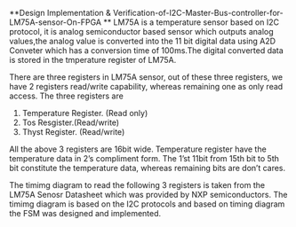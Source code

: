 **Design  Implementation & Verification-of-I2C-Master-Bus-controller-for-LM75A-sensor-On-FPGA
**
LM75A is a temperature sensor based on I2C protocol, it is analog semiconductor based sensor which outputs analog 
values,the analog value is converted  into the 11 bit digital data using A2D Conveter which has a conversion time
of 100ms.The digital converted data  is stored in the tmperature register of LM75A.

There are three registers in LM75A sensor, out of these three registers, we have 2 
registers read/write capability, whereas remaining one as only read access. The three 
registers are

1. Temperature Register. (Read only)
2. Tos Resgister.(Read/write)
3. Thyst Register. (Read/write)

All the above 3 registers are 16bit wide. Temperature register have the temperature data in 
2’s compliment form. The 1’st 11bit from 15th bit to 5th bit constitute the temperature data, 
whereas remaining bits are don’t cares.

The timimg diagram to read the following 3 registers is taken from the LM75A Senosr Datasheet which was provided by
NXP semiconductors. The timimg diagram is based on the I2C protocols and based on timing diagram the FSM was designed and 
implemented.

